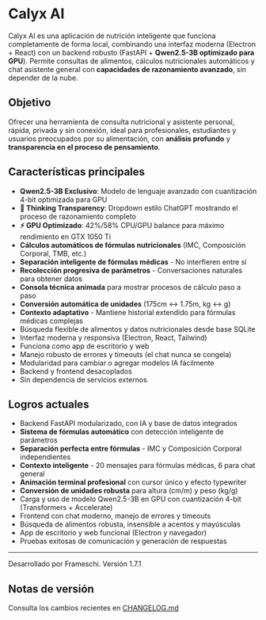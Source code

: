 
# Calyx AI

Calyx AI es una aplicación de nutrición inteligente que funciona completamente de forma local, combinando una interfaz moderna (Electron + React) con un backend robusto (FastAPI + **Qwen2.5-3B optimizado para GPU**). Permite consultas de alimentos, cálculos nutricionales automáticos y chat asistente general con **capacidades de razonamiento avanzado**, sin depender de la nube.

## Objetivo
Ofrecer una herramienta de consulta nutricional y asistente personal, rápida, privada y sin conexión, ideal para profesionales, estudiantes y usuarios preocupados por su alimentación, con **análisis profundo** y **transparencia en el proceso de pensamiento**.

## Características principales
- **Qwen2.5-3B Exclusivo**: Modelo de lenguaje avanzado con cuantización 4-bit optimizada para GPU
- **🧠 Thinking Transparency**: Dropdown estilo ChatGPT mostrando el proceso de razonamiento completo
- **⚡ GPU Optimizado**: 42%/58% CPU/GPU balance para máximo rendimiento en GTX 1050 Ti
- **Cálculos automáticos de fórmulas nutricionales** (IMC, Composición Corporal, TMB, etc.)
- **Separación inteligente de fórmulas médicas** - No interfieren entre sí
- **Recolección progresiva de parámetros** - Conversaciones naturales para obtener datos
- **Consola técnica animada** para mostrar procesos de cálculo paso a paso
- **Conversión automática de unidades** (175cm ↔ 1.75m, kg ↔ g)
- **Contexto adaptativo** - Mantiene historial extendido para fórmulas médicas complejas
- Búsqueda flexible de alimentos y datos nutricionales desde base SQLite
- Interfaz moderna y responsiva (Electron, React, Tailwind)
- Funciona como app de escritorio y web
- Manejo robusto de errores y timeouts (el chat nunca se congela)
- Modularidad para cambiar o agregar modelos IA fácilmente
- Backend y frontend desacoplados
- Sin dependencia de servicios externos

## Logros actuales
- Backend FastAPI modularizado, con IA y base de datos integrados
- **Sistema de fórmulas automático** con detección inteligente de parámetros
- **Separación perfecta entre fórmulas** - IMC y Composición Corporal independientes
- **Contexto inteligente** - 20 mensajes para fórmulas médicas, 6 para chat general
- **Animación terminal profesional** con cursor único y efecto typewriter
- **Conversión de unidades robusta** para altura (cm/m) y peso (kg/g)
- Carga y uso de modelo Qwen2.5-3B en GPU con cuantización 4-bit (Transformers + Accelerate)
- Frontend con chat moderno, manejo de errores y timeouts
- Búsqueda de alimentos robusta, insensible a acentos y mayúsculas
- App de escritorio y web funcional (Electron y navegador)
- Pruebas exitosas de comunicación y generación de respuestas

---
Desarrollado por Frameschi. Versión 1.7.1

## Notas de versión
Consulta los cambios recientes en [CHANGELOG.md](./CHANGELOG.md)
